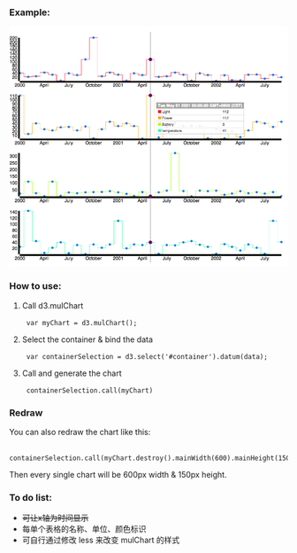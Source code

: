 ### Example:

![example](mulChart_example.png)

### How to use:

1. Call d3.mulChart

		var myChart = d3.mulChart();
		
2. Select the container & bind the data

		var containerSelection = d3.select('#container').datum(data);
		
3. Call and generate the chart

		containerSelection.call(myChart)
		
		
### Redraw

You can also redraw the chart like this:

		containerSelection.call(myChart.destroy().mainWidth(600).mainHeight(150));
		
Then every single chart will be 600px width & 150px height.		

### To do list:

*	<del>可让x轴为时间显示</del>
*	每单个表格的名称、单位、颜色标识
*	可自行通过修改 less 来改变 mulChart 的样式